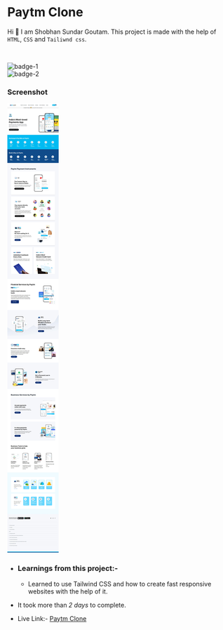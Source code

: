# Paytm Clone

Hi 👋 I am Shobhan Sundar Goutam. This project is made with the help of `HTML`, `CSS` and `Tailiwnd css`.

<br>

![badge-1](https://img.shields.io/badge/HTML-CSS-blue)
<br>
![badge-2](https://img.shields.io/badge/-Tailwind--CSS-%2335B2EB)

### Screenshot

![Paytm-clone Screenshot](./paytm-clone.jpeg)

- ### Learnings from this project:-

  - Learned to use Tailwind CSS and how to create fast responsive websites with the help of it.

- It took more than _2 days_ to complete.

- Live Link:- [Paytm Clone](https://paytm-clone-fsjs.netlify.app/)
